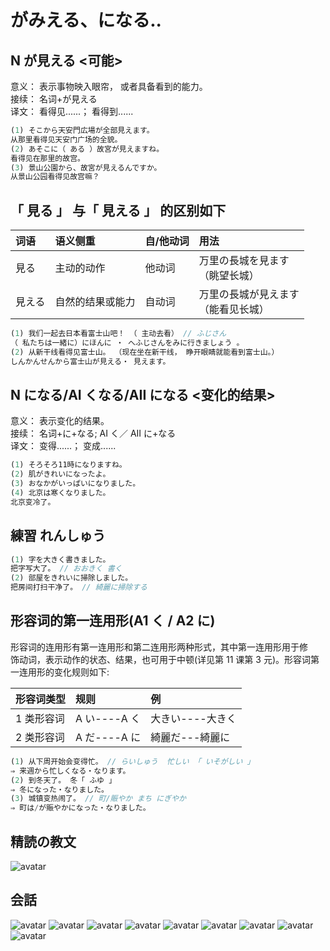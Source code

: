 # がみえる、になる..

## N が見える <可能>

意义： 表示事物映入眼帘， 或者具备看到的能力。  
接续： 名词+が見える  
译文： 看得见......； 看得到......

```ts
(1) そこから天安門広場が全部見えます。
从那里看得见天安门广场的全貌。
(2) あそこに（ ある ）故宮が見えますね。
看得见在那里的故宫。
(3) 景山公園から、故宮が見えるんですか。
从景山公园看得见故宫嘛？
```

## 「 見る 」 与「 見える 」 的区别如下

| 词语   | 语义侧重         | 自/他动词 | 用法                                   |
| :----- | :--------------- | :-------- | :------------------------------------- |
| 見る   | 主动的动作       | 他动词    | 万里の長城を見ます<br>（眺望长城）     |
| 見える | 自然的结果或能力 | 自动词    | 万里の長城が見えます<br>（能看见长城） |

```ts
(1) 我们一起去日本看富士山吧！ （ 主动去看） // ふじさん
（ 私たちは一緒に）にほんに ・ へふじさんをみに行きましょう 。
(2) 从新干线看得见富士山。 （现在坐在新干线， 睁开眼睛就能看到富士山。）
しんかんせんから富士山が見える・ 見えます。
```

## N になる/AI くなる/AII になる <变化的结果>

意义： 表示变化的结果。  
接续： 名词+に+なる; AI く／ AII に+なる  
译文： 变得......； 变成......

```ts
(1) そろそろ11時になりますね。
(2) 肌がきれいになったよ。
(3) おなかがいっぱいになりました。
(4) 北京は寒くなりました。
北京变冷了。
```

## 練習 れんしゅう

```ts
(1) 字を大きく書きました。
把字写大了。 // おおきく 書く
(2) 部屋をきれいに掃除しました。
把房间打扫干净了。 // 綺麗に掃除する
```

## 形容词的第一连用形(A1 く / A2 に)

形容词的连用形有第一连用形和第二连用形两种形式，其中第一连用形用于修  
饰动词，表示动作的状态、结果，也可用于中顿(详见第 11 课第 3 元)。形容词第  
一连用形的变化规则如下:

| 形容词类型 | 规则         | 例               |
| :--------- | :----------- | :--------------- |
| 1 类形容词 | A い----A く | 大きい----大きく |
| 2 类形容词 | A だ----A に | 綺麗だ---綺麗に  |

```ts
(1) 从下周开始会变得忙。 // らいしゅう  忙しい 「 いそがしい 」
⇒ 来週から忙しくなる・なります。
(2) 到冬天了。 冬「 ふゆ 」
⇒ 冬になった・なりました。
(3) 城镇变热闹了。 // 町/賑やか まち にぎやか
⇒ 町は/が賑やかになった・なりました。
```
## 精読の教文
<vue-audio file="../audio/7-1-3.mp3" loop/>

![avatar](../images/7-1-3.png)

## 会話

<vue-audio file="../audio/7-1-かいわ.mp3" loop=true></vue-audio>

![avatar](../images/7-1-かいわ-1.png)
![avatar](../images/7-1-かいわ-2.png)
![avatar](../images/7-1-かいわ-3.png)
![avatar](../images/7-1-かいわ-4.png)
![avatar](../images/7-1-かいわ-5.png)
![avatar](../images/7-1-かいわ-6.png)
![avatar](../images/7-1-かいわ-7.png)
![avatar](../images/7-1-かいわ-8.png)
![avatar](../images/7-1-かいわ-9.png)